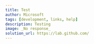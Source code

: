 ```yaml
---
title: Test
author: Microsoft
tags: [development, links, help]
description: Testing
image: _No response_
solution_url: https://lab.github.com/ 
---
```

